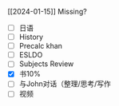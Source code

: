 [[2024-01-15]]
Missing?
 - [ ] 日语
- [ ] History
- [ ] Precalc khan
- [ ] ESLDO
- [ ]  Subjects Review
- [x] 书10%
- [ ]  与John对话（整理/思考/写作
- [ ] 视频
